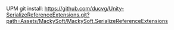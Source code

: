 UPM git install:
https://github.com/ducvg/Unity-SerializeReferenceExtensions.git?path=Assets/MackySoft/MackySoft.SerializeReferenceExtensions
